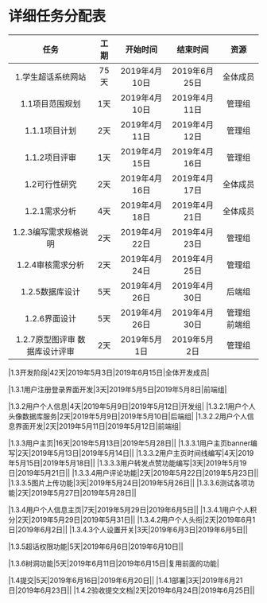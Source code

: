 # 详细任务分配表

|任务|工期|开始时间|结束时间|资源|
|:-----:|:-----:|:----:|:-----:|:-----:|
|1.学生超话系统网站|75天|2019年4月10日|2019年6月25日|全体成员|
|1.1项目范围规划|1天|2019年4月10日|2019年4月11日|管理组|
|1.1.1项目计划|2天|2019年4月11日|2019年4月12日|管理组|
|1.1.2项目评审|1天|2019年4月15日|2019年4月16日|管理组|
|1.2可行性研究|2天|2019年4月16日|2019年4月17日|全体成员|
|1.2.1需求分析|4天|2019年4月18日|2019年4月21日|全体成员|
|1.2.3编写需求规格说明|2天|2019年4月22日|2019年4月23日|管理组|
|1.2.4审核需求分析|2天|2019年4月24日|2019年4月25日|管理组|
|1.2.5数据库设计|5天|2019年4月26日|2019年4月30日|后端组|
|1.2.6界面设计|5天|2019年4月26日|2019年4月30日|管理组 前端组|
|1.2.7原型图评审 数据库设计评审|2天|2019年5月1日|2019年5月2日|管理组|

|1.3开发阶段|42天|2019年5月3日|2019年6月15日|全体开发成员|

|1.3.1用户注册登录界面开发|3天|2019年5月5日|2019年5月8日|前端组|

|1.3.2用户个人信息|4天|2019年5月9日|2019年5月12日|开发组|
|1.3.2.1用户个人头像数据库服务|2天|2019年5月9日|2019年5月10日|后端组|
|1.3.2.2用户个人信息界面开发|2天|2019年5月11日|2019年5月12日|前端组|

|1.3.3用户主页|16天|2019年5月13日|2019年5月28日||
|1.3.3.1用户主页banner编写|2天|2019年5月13日|2019年5月14日||
|1.3.3.2用户主页时间线编写|4天|2019年5月15日|2019年5月18日||
|1.3.3.3用户转发点赞功能编写|3天|2019年5月19日|2019年5月21日||
|1.3.3.4用户评论功能|2天|2019年5月22日|2019年5月23日||
|1.3.3.5图片上传功能|3天|2019年5月24日|2019年5月26日||
|1.3.3.6测试各项功能|2天|2019年5月27日|2019年5月28日||

|1.3.4用户个人信息主页|7天|2019年5月29日|2019年6月5日||
|1.3.4.1用户个人积分|2天|2019年5月29日|2019年5月31日||
|1.3.4.2用户个人头衔|2天|2019年6月1日|2019年6月2日||
|1.3.4.3个人设置开关|3天|2019年6月3日|2019年6月5日||

|1.3.5超话权限功能|5天|2019年6月6日|2019年6月10日||

|1.3.6树洞功能|5天|2019年6月11日|2019年6月15日|复用前面的功能|

|1.4提交|5天|2019年6月16日|2019年6月20日||
|1.4.1部署|3天|2019年6月21日|2019年6月23日||
|1.4.2验收提交文档|2天|2019年6月24日|2019年6月25日||






